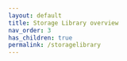 ```yaml
---
layout: default
title: Storage Library overview
nav_order: 3
has_children: true
permalink: /storagelibrary
---
```

